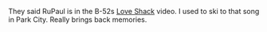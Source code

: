They said RuPaul is in the B-52s <a href="https://www.youtube.com/watch?v=9SOryJvTAGs">Love Shack</a> video. I used to ski to that song in Park City. Really brings back memories. 
